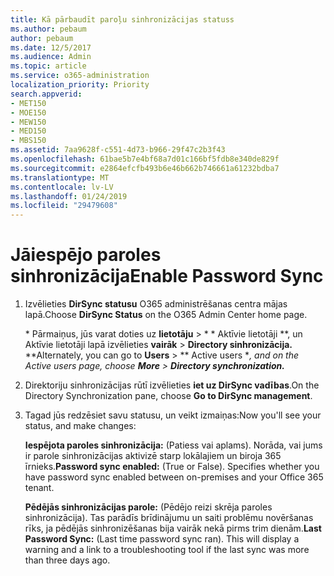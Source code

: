 ```yaml
---
title: Kā pārbaudīt paroļu sinhronizācijas statuss
ms.author: pebaum
author: pebaum
ms.date: 12/5/2017
ms.audience: Admin
ms.topic: article
ms.service: o365-administration
localization_priority: Priority
search.appverid:
- MET150
- MOE150
- MEW150
- MED150
- MBS150
ms.assetid: 7aa9628f-c551-4d73-b966-29f47c2b3f43
ms.openlocfilehash: 61bae5b7e4bf68a7d01c166bf5fdb8e340de829f
ms.sourcegitcommit: e2864efcfb493b6e46b662b746661a61232bdba7
ms.translationtype: MT
ms.contentlocale: lv-LV
ms.lasthandoff: 01/24/2019
ms.locfileid: "29479608"
---
```

# <a name="enable-password-sync"></a><span data-ttu-id="3d638-102">Jāiespējo paroles sinhronizācija</span><span class="sxs-lookup"><span data-stu-id="3d638-102">Enable Password Sync</span></span>

1.  <span data-ttu-id="3d638-103">Izvēlieties **DirSync statusu** O365 administrēšanas centra mājas lapā.</span><span class="sxs-lookup"><span data-stu-id="3d638-103">Choose **DirSync Status** on the O365 Admin Center home page.</span></span> 
    
     <span data-ttu-id="3d638-104">\* Pārmaiņus, jūs varat doties uz **lietotāju** \> \* \* Aktīvie lietotāji \*\*, un Aktīvie lietotāji lapā izvēlieties **vairāk** \> **Directory sinhronizācija.** \*</span><span class="sxs-lookup"><span data-stu-id="3d638-104">\*Alternately, you can go to **Users** \> \*\* Active users \**, and on the Active users page, choose **More** \> **Directory synchronization.***</span></span> 
    
2. <span data-ttu-id="3d638-105">Direktoriju sinhronizācijas rūtī izvēlieties **iet uz DirSync vadības**.</span><span class="sxs-lookup"><span data-stu-id="3d638-105">On the Directory Synchronization pane, choose **Go to DirSync management**.</span></span> 
    
3. <span data-ttu-id="3d638-106">Tagad jūs redzēsiet savu statusu, un veikt izmaiņas:</span><span class="sxs-lookup"><span data-stu-id="3d638-106">Now you'll see your status, and make changes:</span></span>
    
    <span data-ttu-id="3d638-p101">**Iespējota paroles sinhronizācija:** (Patiess vai aplams). Norāda, vai jums ir parole sinhronizācijas aktivizē starp lokālajiem un biroja 365 īrnieks.</span><span class="sxs-lookup"><span data-stu-id="3d638-p101">**Password sync enabled:** (True or False). Specifies whether you have password sync enabled between on-premises and your Office 365 tenant.</span></span> 
    
    <span data-ttu-id="3d638-p102">**Pēdējās sinhronizācijas parole:** (Pēdējo reizi skrēja paroles sinhronizācija). Tas parādīs brīdinājumu un saiti problēmu novēršanas rīks, ja pēdējās sinhronizēšanas bija vairāk nekā pirms trim dienām.</span><span class="sxs-lookup"><span data-stu-id="3d638-p102">**Last Password Sync:** (Last time password sync ran). This will display a warning and a link to a troubleshooting tool if the last sync was more than three days ago.</span></span> 
    

